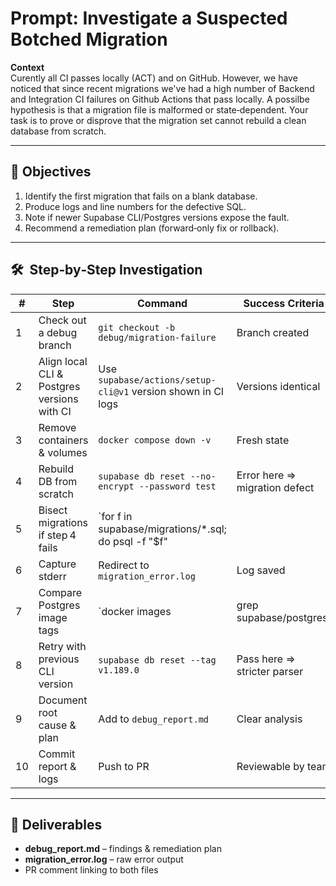 # Prompt: Investigate a Suspected Botched Migration

**Context**  
Curently all CI passes locally (ACT) and on GitHub. However, we have noticed that since recent migrations we've had a high number of Backend and Integration CI failures on Github Actions that pass locally. A possilbe hypothesis is that a migration file is malformed or state‑dependent. Your task is to prove or disprove that the migration set cannot rebuild a clean database from scratch.

---

## 🎯 Objectives

1. Identify the first migration that fails on a blank database.  
2. Produce logs and line numbers for the defective SQL.  
3. Note if newer Supabase CLI/Postgres versions expose the fault.  
4. Recommend a remediation plan (forward‑only fix or rollback).

---

## 🛠️  Step‑by‑Step Investigation

| # | Step | Command | Success Criteria |
|---|------|---------|------------------|
| 1 | Check out a debug branch | `git checkout -b debug/migration-failure` | Branch created |
| 2 | Align local CLI & Postgres versions with CI | Use `supabase/actions/setup-cli@v1` version shown in CI logs | Versions identical |
| 3 | Remove containers & volumes | `docker compose down -v` | Fresh state |
| 4 | Rebuild DB from scratch | `supabase db reset --no-encrypt --password test` | Error here ⇒ migration defect |
| 5 | Bisect migrations if step 4 fails | `for f in supabase/migrations/*.sql; do psql -f "$f" || { echo BAD: $f; break; }; done` | First failing file printed |
| 6 | Capture stderr | Redirect to `migration_error.log` | Log saved |
| 7 | Compare Postgres image tags | `docker images | grep supabase/postgres` | Matches CI |
| 8 | Retry with previous CLI version | `supabase db reset --tag v1.189.0` | Pass here ⇒ stricter parser |
| 9 | Document root cause & plan | Add to `debug_report.md` | Clear analysis |
|10| Commit report & logs | Push to PR | Reviewable by team |

---

## 📄 Deliverables

* **debug_report.md** – findings & remediation plan  
* **migration_error.log** – raw error output  
* PR comment linking to both files
